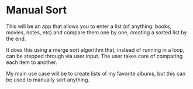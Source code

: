 # Manual Sort
This will be an app that allows you to enter a list (of anything: books, movies, notes, etc) and compare them one by one, creating a sorted list by the end. 

It does this using a merge sort algorithm that, instead of running in a loop, can be stepped through via user input. The user takes care of comparing each item to another.

My main use case will be to create lists of my favorite albums, but this can be used to manually sort anything.
